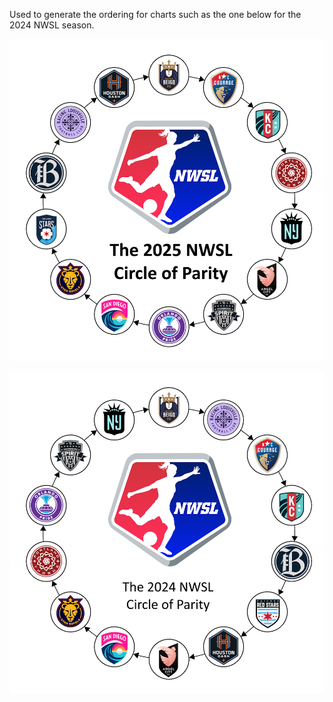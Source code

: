 Used to generate the ordering for charts such as the one below for the 2024 NWSL season.

![A set of evenly spaced circles distributed around a circle. Each has an NWSL team logo and an arrow pointing to a team they have beaten in the regular season. The center has the NWSL league logo and the text "The 2025 NWSL Circle of Parity". The order is as follows: BAY -> LOU -> HOU -> SEA -> NC -> KC -> POR -> NJY -> LA -> WAS -> ORL -> SD -> UTA -> CHI -> BAY](CircleOfParity2025.png)


![A set of evenly spaced circles distributed around a circle. Each has an NWSL team logo and an arrow pointing to a team they have beaten in the regular season. The order is as follows: BAY -> CHI -> HOU -> LA -> SD -> UTA -> POR -> ORL -> WAS -> NJY -> SEA -> LOU -> NC -> KC -> BAY](CircleOfParity2024.png)
